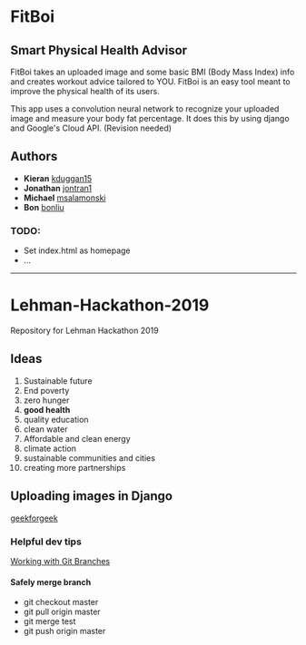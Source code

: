 # FitBoi
## Smart Physical Health Advisor

FitBoi takes an uploaded image and some basic BMI (Body Mass Index) info and
creates workout advice tailored to YOU. FitBoi is an easy tool meant to improve
the physical health of its users.

This app uses a convolution neural network to recognize your uploaded image and
measure your body fat percentage. It does this by using django and Google's Cloud API. 
(Revision needed)

## Authors
* **Kieran** [kduggan15](https://github.com/kduggan15)
* **Jonathan** [jontran1](https://github.com/jontran1)
* **Michael** [msalamonski](https://github.com/msalamonski)
* **Bon** [bonliu](https://github.com/bonliu)

### TODO:
- Set index.html as homepage
- ...

---

# Lehman-Hackathon-2019
Repository for Lehman Hackathon 2019
## Ideas
1. Sustainable future
2. End poverty
3. zero hunger
4. **good health**
5. quality education
6. clean water
7. Affordable and clean energy
8. climate action
9. sustainable communities and cities
10. creating more partnerships

## Uploading images in Django
[geekforgeek](https://www.geeksforgeeks.org/python-uploading-images-in-django/)
### Helpful dev tips
[Working with Git Branches](https://github.com/Kunena/Kunena-Forum/wiki/Create-a-new-branch-with-git-and-manage-branches)
#### Safely merge branch
- git checkout master
- git pull origin master
- git merge test
- git push origin master
